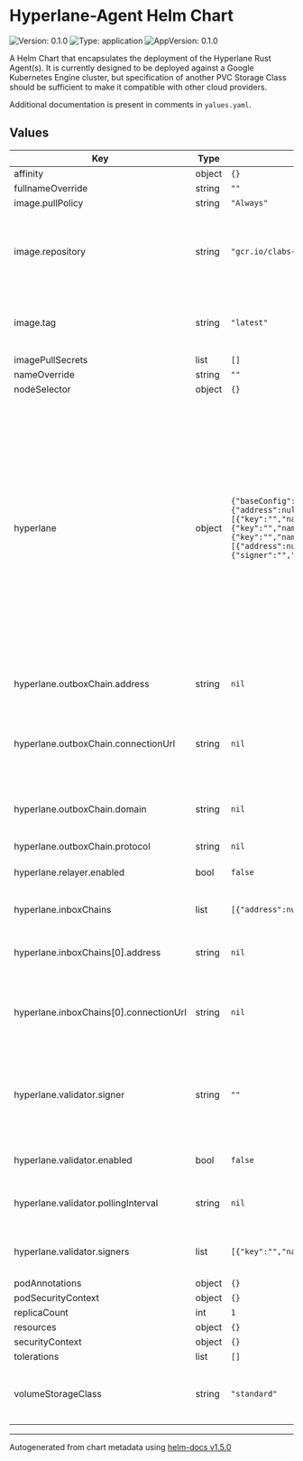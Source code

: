 # Hyperlane-Agent Helm Chart

![Version: 0.1.0](https://img.shields.io/badge/Version-0.1.0-informational?style=flat-square) ![Type: application](https://img.shields.io/badge/Type-application-informational?style=flat-square) ![AppVersion: 0.1.0](https://img.shields.io/badge/AppVersion-0.1.0-informational?style=flat-square)

A Helm Chart that encapsulates the deployment of the Hyperlane Rust Agent(s). It is currently designed to be deployed against a Google Kubernetes Engine cluster, but specification of another PVC Storage Class should be sufficient to make it compatible with other cloud providers.

Additional documentation is present in comments in `yalues.yaml`.

## Values

| Key                                    | Type   | Default                                                                                                                                                                                                                                                                                                                                                                                                                                                                                                                                                                                                                                                                                                                                                                                                                     | Description                                                                                                                                                                                                                                                                        |
| -------------------------------------- | ------ | --------------------------------------------------------------------------------------------------------------------------------------------------------------------------------------------------------------------------------------------------------------------------------------------------------------------------------------------------------------------------------------------------------------------------------------------------------------------------------------------------------------------------------------------------------------------------------------------------------------------------------------------------------------------------------------------------------------------------------------------------------------------------------------------------------------------------- | ---------------------------------------------------------------------------------------------------------------------------------------------------------------------------------------------------------------------------------------------------------------------------------- |
| affinity                               | object | `{}`                                                                                                                                                                                                                                                                                                                                                                                                                                                                                                                                                                                                                                                                                                                                                                                                                        |                                                                                                                                                                                                                                                                                    |
| fullnameOverride                       | string | `""`                                                                                                                                                                                                                                                                                                                                                                                                                                                                                                                                                                                                                                                                                                                                                                                                                        |                                                                                                                                                                                                                                                                                    |
| image.pullPolicy                       | string | `"Always"`                                                                                                                                                                                                                                                                                                                                                                                                                                                                                                                                                                                                                                                                                                                                                                                                                  |                                                                                                                                                                                                                                                                                    |
| image.repository                       | string | `"gcr.io/clabs-optics/optics-agent"`                                                                                                                                                                                                                                                                                                                                                                                                                                                                                                                                                                                                                                                                                                                                                                                        | Main repository for Hyperlane Agent binaries, provided by cLabs                                                                                                                                                                                                                    |
| image.tag                              | string | `"latest"`                                                                                                                                                                                                                                                                                                                                                                                                                                                                                                                                                                                                                                                                                                                                                                                                                  | Overrides the image tag whose default is the chart appVersion.                                                                                                                                                                                                                     |
| imagePullSecrets                       | list   | `[]`                                                                                                                                                                                                                                                                                                                                                                                                                                                                                                                                                                                                                                                                                                                                                                                                                        |                                                                                                                                                                                                                                                                                    |
| nameOverride                           | string | `""`                                                                                                                                                                                                                                                                                                                                                                                                                                                                                                                                                                                                                                                                                                                                                                                                                        |                                                                                                                                                                                                                                                                                    |
| nodeSelector                           | object | `{}`                                                                                                                                                                                                                                                                                                                                                                                                                                                                                                                                                                                                                                                                                                                                                                                                                        |                                                                                                                                                                                                                                                                                    |
| hyperlane                              | object | `{"baseConfig":"base.json","outboxChain":{"address":null,"connectionType":null,"connectionUrl":null,"domain":null,"name":"goerli","protocol":null},enabled":false,"messageInterval":null,"signers":[{"key":"","name":"goerli"},{"key":"","name":"alfajores"}]},"processor":{"enabled":false,"pollingInterval":null,"signers":[{"key":"","name":"goerli"},{"key":"","name":"alfajores"}]},"relayer":{"enabled":false,"pollingInterval":null,"signers":[{"key":"","name":"goerli"},{"key":"","name":"alfajores"}]},"inboxChains":[{"address":null,"connectionType":null,"connectionUrl":null,"domain":null,"name":"alfajores","protocol":null}],"runEnv":"default","validator":{"signer":"","enabled":false,"pollingInterval":null,"signers":[{"key":"","name":"goerli"},{"key":"","name":"alfajores"}],"updatePause":null}}` | Hyperlane Overrides By Default, Hyperlane Agents load the config baked into the Docker Image Pass values here in order to override the values in the config Note: For successful operation, one _must_ pass signer keys as they are not baked into the image for security reasons. |
| hyperlane.outboxChain.address          | string | `nil`                                                                                                                                                                                                                                                                                                                                                                                                                                                                                                                                                                                                                                                                                                                                                                                                                       | The contract address for the home contract                                                                                                                                                                                                                                         |
| hyperlane.outboxChain.connectionUrl    | string | `nil`                                                                                                                                                                                                                                                                                                                                                                                                                                                                                                                                                                                                                                                                                                                                                                                                                       | Connection string pointing to an RPC endpoint for the home chain                                                                                                                                                                                                                   |
| hyperlane.outboxChain.domain           | string | `nil`                                                                                                                                                                                                                                                                                                                                                                                                                                                                                                                                                                                                                                                                                                                                                                                                                       | The hard-coded domain corresponding to this blockchain                                                                                                                                                                                                                             |
| hyperlane.outboxChain.protocol         | string | `nil`                                                                                                                                                                                                                                                                                                                                                                                                                                                                                                                                                                                                                                                                                                                                                                                                                       | RPC Style                                                                                                                                                                                                                                                                          |
| hyperlane.relayer.enabled              | bool   | `false`                                                                                                                                                                                                                                                                                                                                                                                                                                                                                                                                                                                                                                                                                                                                                                                                                     | Enables or disables the relayer                                                                                                                                                                                                                                                    |
| hyperlane.inboxChains                  | list   | `[{"address":null,"connectionType":null,"connectionUrl":null,"domain":null,"name":"alfajores","protocol":null}]`                                                                                                                                                                                                                                                                                                                                                                                                                                                                                                                                                                                                                                                                                                            | Replica chain overrides, a sequence                                                                                                                                                                                                                                                |
| hyperlane.inboxChains[0].address       | string | `nil`                                                                                                                                                                                                                                                                                                                                                                                                                                                                                                                                                                                                                                                                                                                                                                                                                       | The contract address for the replica contract                                                                                                                                                                                                                                      |
| hyperlane.inboxChains[0].connectionUrl | string | `nil`                                                                                                                                                                                                                                                                                                                                                                                                                                                                                                                                                                                                                                                                                                                                                                                                                       | Connection string pointing to an RPC endpoint for the replica chain                                                                                                                                                                                                                |
| hyperlane.validator.signer             | string | `""`                                                                                                                                                                                                                                                                                                                                                                                                                                                                                                                                                                                                                                                                                                                                                                                                                        | Specialized key used by validator and watcher used to sign attestations, separate from validator.keys                                                                                                                                                                              |
| hyperlane.validator.enabled            | bool   | `false`                                                                                                                                                                                                                                                                                                                                                                                                                                                                                                                                                                                                                                                                                                                                                                                                                     | Enables or disables the validator                                                                                                                                                                                                                                                  |
| hyperlane.validator.pollingInterval    | string | `nil`                                                                                                                                                                                                                                                                                                                                                                                                                                                                                                                                                                                                                                                                                                                                                                                                                       | How long to wait between checking for updates                                                                                                                                                                                                                                      |
| hyperlane.validator.signers            | list   | `[{"key":"","name":"goerli"},{"key":"","name":"alfajores"}]`                                                                                                                                                                                                                                                                                                                                                                                                                                                                                                                                                                                                                                                                                                                                                                | Trnsaction Signing keys for home and replica(s)                                                                                                                                                                                                                                    |
| podAnnotations                         | object | `{}`                                                                                                                                                                                                                                                                                                                                                                                                                                                                                                                                                                                                                                                                                                                                                                                                                        |                                                                                                                                                                                                                                                                                    |
| podSecurityContext                     | object | `{}`                                                                                                                                                                                                                                                                                                                                                                                                                                                                                                                                                                                                                                                                                                                                                                                                                        |                                                                                                                                                                                                                                                                                    |
| replicaCount                           | int    | `1`                                                                                                                                                                                                                                                                                                                                                                                                                                                                                                                                                                                                                                                                                                                                                                                                                         |                                                                                                                                                                                                                                                                                    |
| resources                              | object | `{}`                                                                                                                                                                                                                                                                                                                                                                                                                                                                                                                                                                                                                                                                                                                                                                                                                        |                                                                                                                                                                                                                                                                                    |
| securityContext                        | object | `{}`                                                                                                                                                                                                                                                                                                                                                                                                                                                                                                                                                                                                                                                                                                                                                                                                                        |                                                                                                                                                                                                                                                                                    |
| tolerations                            | list   | `[]`                                                                                                                                                                                                                                                                                                                                                                                                                                                                                                                                                                                                                                                                                                                                                                                                                        |                                                                                                                                                                                                                                                                                    |
| volumeStorageClass                     | string | `"standard"`                                                                                                                                                                                                                                                                                                                                                                                                                                                                                                                                                                                                                                                                                                                                                                                                                | Default to standard storageclass provided by GKE                                                                                                                                                                                                                                   |

---

Autogenerated from chart metadata using [helm-docs v1.5.0](https://github.com/norwoodj/helm-docs/releases/v1.5.0)
